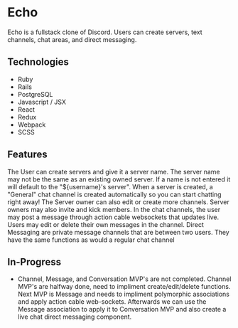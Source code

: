 # Echo
Echo is a fullstack clone of Discord. Users can create servers, text channels, chat areas, and direct messaging.

## Technologies
* Ruby
* Rails
* PostgreSQL
* Javascript / JSX
* React
* Redux
* Webpack
* SCSS

## Features
The User can create servers and give it a server name. The server name may not be the same as an existing owned server. If a name is not entered it will default to the "${username}'s server".
When a server is created, a "General" chat channel is created automatically so you can start chatting right away! The Server owner can also edit or create more channels. Server owners may also invite and kick members. In the chat channels, the user may post a message through action cable websockets that updates live. Users may edit or delete their own messages in the channel. Direct Messaging are private message channels that are between two users. They have the same functions as would a regular chat channel

## In-Progress
* Channel, Message, and Conversation MVP's are not completed. Channel MVP's are halfway done, need to impliment create/edit/delete functions. Next MVP is Message and needs to impliment polymorphic associations and apply action cable web-sockets. Afterwards we can use the Message association to apply it to Conversation MVP and also create a live chat direct messaging component.